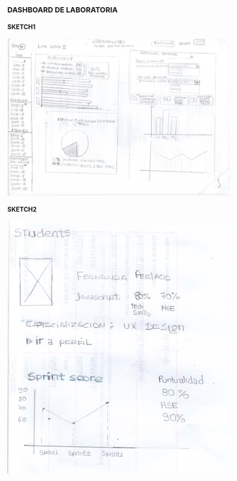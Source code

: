 ### DASHBOARD DE LABORATORIA
#### SKETCH1
![recursos](assets/docs/1.jpg)
#### SKETCH2
![recursos](assets/docs/2.jpg)

